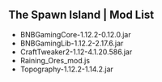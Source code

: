 ## The Spawn Island | Mod List
- BNBGamingCore-1.12.2-0.12.0.jar
- BNBGamingLib-1.12.2-2.17.6.jar
- CraftTweaker2-1.12-4.1.20.586.jar
- Raining_Ores_mod.js
- Topography-1.12.2-1.14.2.jar